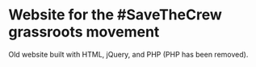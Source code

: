 # Website for the #SaveTheCrew grassroots movement

Old website built with HTML, jQuery, and PHP (PHP has been removed).